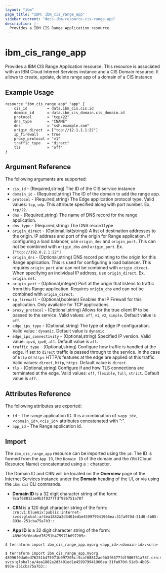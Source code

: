 ```yaml
---
layout: "ibm"
page_title: "IBM: ibm_cis_range_app"
sidebar_current: "docs-ibm-resource-cis-range-app"
description: |-
  Provides a IBM CIS Range Application resource.
---
```


# ibm_cis_range_app

Provides a IBM CIS Range Application resource. This resource is associated with an IBM Cloud Internet Services instance and a CIS Domain resource. It allows to create, update, delete range app of a domain of a CIS instance

## Example Usage

```hcl
resource "ibm_cis_range_app" "app" {
	cis_id         = data.ibm_cis.cis.id
	domain_id      = data.ibm_cis_domain.cis_domain.id
	protocol       = "tcp/22"
	dns_type       = "CNAME"
	dns            = "ssh.example.com"
	origin_direct  = ["tcp://12.1.1.1:22"]
	ip_firewall    = true
	proxy_protocol = "v1"
	traffic_type   = "direct"
	tls            = "off"
}
```

## Argument Reference

The following arguments are supported:

- `cis_id` - (Required,string) The ID of the CIS service instance
- `domain_id` - (Required,string) The ID of the domain to add the range app.
- `protocol` - (Required,string) The Edge application protocol type. Valid values: `tcp`, `udp`. This attribute specified along with port number. Ex. `tcp/22`.
- `dns` - (Required,string) The name of DNS record for the range application.
- `dns_type` - (Required,string) The DNS record type.
- `origin_direct` - (Optional,list(string)) A list of destination addresses to the origin. IP address and port of the origin for Range application. If configuring a load balancer, use `origin_dns` and `origin_port`. This can not be combined with `origin_dns` and `origin_port`. Ex. `["tcp://192.0.2.1:22"]`
- `origin_dns` - (Optional,string) DNS record pointing to the origin for this Range application. This is used for configuring a load balancer. This requires `origin_port` and can not be combined with `origin_direct`. When specifying an individual IP address, use `origin_direct`. Ex. `origin.net`.
- `origin_port` - (Optional,integer) Port at the origin that listens to traffic from this Range application. Requires `origin_dns` and can not be combined with `origin_direct`.
- `ip_firewall` - (Optional,boolean) Enables the IP Firewall for this application. Only available for TCP applications.
- `proxy_protocol` - (Optional,string) Allows for the true client IP to be passed to the service. Valid values: `off`, `v1`, `v2`, `simple`. Default value is `off`.
- `edge_ips_type` - (Optional,string) The type of edge IP configuration. Valid value : `dynamic`. Default value is `dynamic`.
- `edge_ips_connectivity` - (Optional,string) Specified IP version. Valid value: `ipv4`, `ipv6`, `all`. Default value is `all`.
- `traffic_type` - (Optional,string) Configure how traffic is handled at the edge. If set to `direct` traffic is passed through to the service. In the case of `http` or `https` HTTP/s features at the edge are applied ot this traffic. Valid values: `direct`, `http`, `https`. Default value is `direct`.
- `tls` - (Optional,string) Configure if and how TLS connections are terminated at the edge. Valid values: `off`, `flexible`, `full`, `strict`. Default value is `off`.

## Attributes Reference

The following attributes are exported:

- `id` - The range application ID. It is a combination of <`app_id`>,<`domain_id`>,<`cis_id`> attributes concatenated with ":".
- `app_id` - The Range application id.

## Import

The `ibm_cis_range_app` resource can be imported using the `id`. The ID is formed from the `App ID`, the `Domain ID` of the domain and the `CRN` (Cloud Resource Name) concatentated using a `:` character.

The Domain ID and CRN will be located on the **Overview** page of the Internet Services instance under the **Domain** heading of the UI, or via using the `ibm cis` CLI commands.

- **Domain ID** is a 32 digit character string of the form: `9caf68812ae9b3f0377fdf986751a78f`

- **CRN** is a 120 digit character string of the form: `crn:v1:bluemix:public:internet-svcs:global:a/4ea1882a2d3401ed1e459979941966ea:31fa970d-51d0-4b05-893e-251cba75a7b3::`

- **App ID** is a 32 digit character string of the form: `489d96f0da6ed76251b475971b097205c`.

```
$ terraform import ibm_cis_range_app.myorg <app_id>:<domain-id>:<crn>

$ terraform import ibm_cis_range_app.myorg 48996f0da6ed76251b475971b097205c:9caf68812ae9b3f0377fdf986751a78f:crn:v1:bluemix:public:internet-svcs:global:a/4ea1882a2d3401ed1e459979941966ea:31fa970d-51d0-4b05-893e-251cba75a7b3::
```
